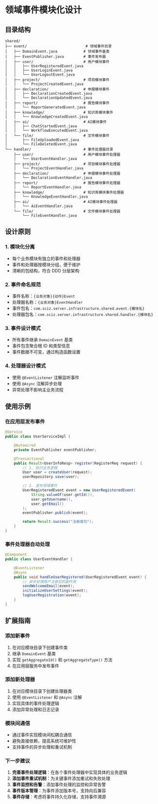 # 领域事件模块化设计

## 目录结构

```
shared/
├── event/                           # 领域事件目录
│   ├── DomainEvent.java            # 领域事件基类
│   ├── EventPublisher.java         # 事件发布器
│   ├── user/                       # 用户模块事件
│   │   ├── UserRegisteredEvent.java
│   │   ├── UserLoginEvent.java
│   │   └── UserLogoutEvent.java
│   ├── project/                    # 项目模块事件
│   │   └── ProjectCreatedEvent.java
│   ├── declaration/                # 申报模块事件
│   │   ├── DeclarationCreatedEvent.java
│   │   └── DeclarationUpdatedEvent.java
│   ├── report/                     # 报告模块事件
│   │   └── ReportGeneratedEvent.java
│   ├── knowledge/                  # 知识库模块事件
│   │   └── KnowledgeCreatedEvent.java
│   ├── ai/                         # AI模块事件
│   │   ├── ChatStartedEvent.java
│   │   └── WorkflowExecutedEvent.java
│   └── file/                       # 文件模块事件
│       ├── FileUploadedEvent.java
│       └── FileDeletedEvent.java
└── handler/                        # 事件处理器目录
    ├── user/                       # 用户模块事件处理器
    │   └── UserEventHandler.java
    ├── project/                    # 项目模块事件处理器
    │   └── ProjectEventHandler.java
    ├── declaration/                # 申报模块事件处理器
    │   └── DeclarationEventHandler.java
    ├── report/                     # 报告模块事件处理器
    │   └── ReportEventHandler.java
    ├── knowledge/                  # 知识库模块事件处理器
    │   └── KnowledgeEventHandler.java
    ├── ai/                         # AI模块事件处理器
    │   └── AiEventHandler.java
    └── file/                       # 文件模块事件处理器
        └── FileEventHandler.java
```

## 设计原则

### 1. 模块化分离

- 每个业务模块有独立的事件和处理器
- 事件和处理器按模块分组，便于维护
- 清晰的包结构，符合 DDD 分层架构

### 2. 事件命名规范

- 事件名称：`{业务对象}{动作}Event`
- 处理器名称：`{业务对象}EventHandler`
- 事件包名：`com.sciz.server.infrastructure.shared.event.{模块名}`
- 处理器包名：`com.sciz.server.infrastructure.shared.handler.{模块名}`

### 3. 事件设计模式

- 所有事件继承 `DomainEvent` 基类
- 事件包含聚合根 ID 和类型信息
- 事件数据不可变，通过构造函数设置

### 4. 处理器设计模式

- 使用 `@EventListener` 注解监听事件
- 使用 `@Async` 注解异步处理
- 异常处理不影响主业务流程

## 使用示例

### 在应用层发布事件

```java
@Service
public class UserServiceImpl {

    @Autowired
    private EventPublisher eventPublisher;

    @Transactional
    public Result<UserInfoResp> register(RegisterReq request) {
        // 1. 执行业务逻辑
        User user = createUser(request);
        userRepository.save(user);

        // 2. 发布领域事件
        UserRegisteredEvent event = new UserRegisteredEvent(
            String.valueOf(user.getId()),
            user.getUsername(),
            user.getEmail()
        );
        eventPublisher.publish(event);

        return Result.success("注册成功");
    }
}
```

### 事件处理器自动处理

```java
@Component
public class UserEventHandler {

    @EventListener
    @Async
    public void handleUserRegistered(UserRegisteredEvent event) {
        // 异步处理用户注册后的副作用
        sendWelcomeEmail(event);
        initializeUserSettings(event);
        logUserRegistration(event);
    }
}
```

## 扩展指南

### 添加新事件

1. 在对应模块目录下创建事件类
2. 继承 `DomainEvent` 基类
3. 实现 `getAggregateId()` 和 `getAggregateType()` 方法
4. 在应用层服务中发布事件

### 添加新处理器

1. 在对应模块目录下创建处理器类
2. 使用 `@EventListener` 和 `@Async` 注解
3. 实现具体的事件处理逻辑
4. 添加异常处理和日志记录

### 模块间通信

- 通过事件实现模块间松耦合通信
- 避免直接依赖，提高系统可维护性
- 支持事件的异步处理和重试机制

### 下一步建议

1. **完善事件处理逻辑**：在各个事件处理器中实现具体的业务逻辑
2. **添加事件重试机制**：为关键事件添加重试和失败处理
3. **事件监控和告警**：添加事件处理的监控和异常告警
4. **事件版本管理**：为事件添加版本号，支持向后兼容
5. **事件存储**：考虑将事件持久化存储，支持事件溯源
